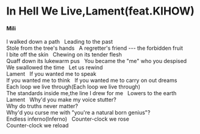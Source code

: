 # In Hell We Live,Lament(feat.KIHOW)
#### Mili
I walked down a path &nbsp; Leading to the past <br>
Stole from the tree's hands &nbsp; A regretter's friend --- the forbidden fruit <br>
I bite off the skin &nbsp; Chewing on its tender flesh <br>
Quaff down its lukewarm pus &nbsp; You became the "me" who you despised <br>
We swallowed the time &nbsp; Let us rewind <br>
Lament &nbsp; If you wanted me to speak <br>
If you wanted me to think &nbsp; If you wanted me to carry on out dreams <br>
Each loop we live through(Each loop we live through) <br>
The standards inside me,the line I drew for me &nbsp; Lowers to the earth <br>
Lament &nbsp; Why'd you make my voice stutter? <br>
Why do truths never matter? <br>
Why'd you curse me with "you're a natural born genius"? <br>
Endless inferno(Inferno) &nbsp; Counter-clock we rose <br>
Counter-clock we reload <br>







